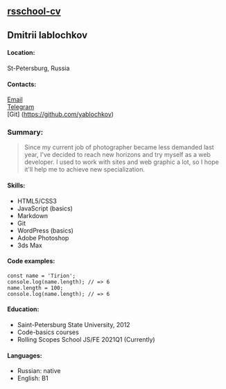 ## [rsschool-cv](https://yablochkov.github.io/rsschool-cv/cv)

## Dmitrii Iablochkov

#### **Location:**

St-Petersburg, Russia

#### **Contacts:**

[Email](mailto:dima5544@ya.ru)  
[Telegram](https://t.me/yablochkov)  
[Git] (https://github.com/yablochkov)
### **Summary:**

> Since my current job of photographer became less demanded last year, I've decided to reach new horizons and try myself as a web developer. I used to work with sites and web graphic a lot, so I hope it'll help me to achieve new specialization.
#### **Skills:**

- HTML5/CSS3
- JavaScript (basics)
- Markdown
- Git
- WordPress (basics)
- Adobe Photoshop
- 3ds Max

#### **Code examples:**

```
const name = 'Tirion';
console.log(name.length); // => 6
name.length = 100;
console.log(name.length); // => 6
```

#### **Education:**

- Saint-Petersburg State University, 2012
- Code-basics courses
- Rolling Scopes School JS/FE 2021Q1 (Currently)

#### **Languages:**

- Russian: native
- English: B1
